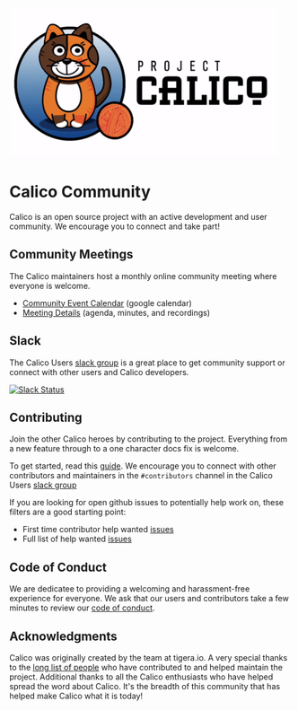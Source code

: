 ![Calico Logo](images/calico-animated.gif)

# Calico Community

Calico is an open source project with an active development and user community. We encourage you to connect and take part!

## Community Meetings
The Calico maintainers host a monthly online community meeting where everyone is welcome. 

* [Community Event Calendar](
https://calendar.google.com/calendar/embed?src=tigera.io_uunmavdev5ndovf0hc4frtl0i0%40group.calendar.google.com) (google calendar)
* [Meeting Details](
https://docs.google.com/document/d/1b6-ZS7UmRP_-XDq4XnlaKyb7lW9xbnzJ4mt5JK7ASHY/edit?usp=sharing) (agenda, minutes, and recordings)

## Slack

The Calico Users [slack group](https://slack.projectcalico.org) is a great place to get community support or connect with  other users and Calico developers. 

[![Slack Status](https://slack.projectcalico.org/badge.svg)](https://slack.projectcalico.org)

## Contributing

Join the other Calico heroes by contributing to the project. Everything from a new feature through to a one character docs fix is welcome.

To get started, read this [guide](https://github.com/projectcalico/calico/blob/master/CONTRIBUTING_CODE.md). We encourage you to connect with other contributors and maintainers in the `#contributors` channel in the Calico Users [slack group](https://slack.projectcalico.org)


If you are looking for open github issues to potentially help work on, these filters are a good starting point:

* First time contributor help wanted [issues](https://github.com/issues?utf8=%E2%9C%93&q=is%3Aopen+user%3Aprojectcalico+label%3A%22good-first-issue%22+)
* Full list of help wanted [issues](https://github.com/issues?utf8=%E2%9C%93&q=is%3Aopen+user%3Aprojectcalico+label%3A%22help+wanted%22+)


## Code of Conduct

We are dedicatee to providing a welcoming and harassment-free experience for everyone. We ask that our users and contributors take a few minutes to review our [code of conduct](CODE_OF_CONDUCT.md).

## Acknowledgments

Calico was originally created by the team at tigera.io. A very special thanks to the [long list of people](https://github.com/projectcalico/calico/blob/master/AUTHORS.md) who have contributed to and helped maintain the project. Additional thanks to all the Calico enthusiasts who have helped spread the word about Calico.  It's the breadth of this community that has helped make Calico what it is today!

